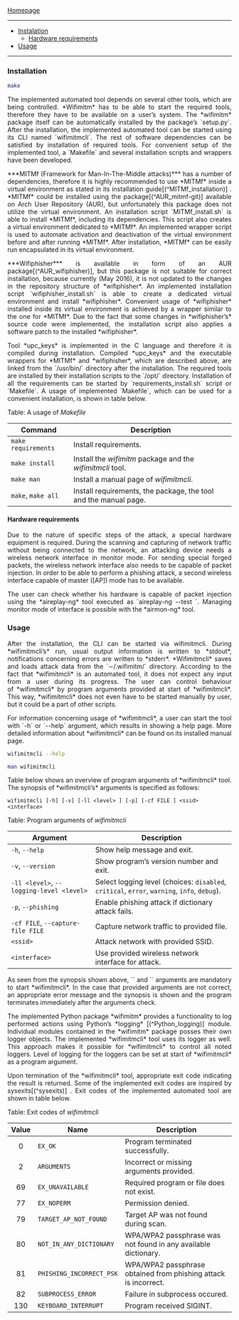 [Homepage](../index.md)

---

- [Instalation](#Installation)
  - [Hardware requirements](Hardware-requirements)
- [Usage](#Usage)

---

### Installation
```bash
make
```

<p style="text-align: justify">
The implemented automated tool depends on several other tools, which are being controlled.
*Wifimitm* has to be able to start the required tools, therefore they have to be available
on a user’s system. The *wifimitm* package itself can be automatically installed by
the package’s `setup.py`. After the installation, the implemented automated tool can
be started using its CLI named `wifimitmcli`. The rest of software dependencies can be
satisfied by installation of required tools. For convenient setup of the implemented tool,
a `Makefile` and several installation scripts and wrappers have been developed.
</p>

<p style="text-align: justify">
***MITMf (Framework for Man-In-The-Middle attacks)*** has a number of dependencies,
therefore it is highly recommended to use *MITMf*
inside a virtual environment as stated in its installation guide[(^MITMf_installation)] .
*MITMf* could be installed using the package[(^AUR_mitmf-git)] available on Arch User
Repository (AUR), but unfortunately this package does not utilize the virtual environment.
An installation script `MITMf_install.sh` is able to install *MITMf*, including its dependencies.
This script also creates a virtual environment dedicated to *MITMf*. An implemented wrapper
script is used to automate activation and deactivation of the virtual environment before
and after running *MITMf*. After installation, *MITMf* can be easily run encapsulated
in its virtual environment.
</p>

<p style="text-align: justify">
***Wifiphisher*** is available in form of an AUR package[(^AUR_wifiphisher)], but this package
is not suitable for correct installation, because currently (May 2016), it is not updated
to the changes in the repository structure of *wifiphisher*. An implemented installation script
`wifiphisher_install.sh` is able to create a dedicated virtual environment and install
*wifiphisher*. Convenient usage of *wifiphisher* installed inside its virtual environment is
achieved by a wrapper similar to the one for *MITMf*. Due to the fact that some changes
in *wifiphisher’s* source code were implemented, the installation script also applies
a software patch to the installed *wifiphisher*.
</p>

<p style="text-align: justify">
Tool *upc_keys* is implemented in the C language and therefore it is compiled during
installation. Compiled *upc_keys* and the executable wrappers for *MITMf* and *wifiphisher*,
which are described above, are linked from the `/usr/bin/` directory after the installation.
The required tools are installed by their installation scripts to the `/opt/` directory.
Installation of all the requirements can be started by `requirements_install.sh` script
or `Makefile`. A usage of implemented `Makefile`, which can be used for a convenient installation,
is shown in table below.
</p>

Table: A usage of *Makefile*

|Command            |Description                                                     |
|-------------------|----------------------------------------------------------------|
|`make requirements`|Install requirements.                                           |
|`make install`     |Install the *wifimitm* package and the *wifimitmcli* tool.      |
|`make man`         |Install a manual page of *wifimitmcli*.                         |
|`make`, `make all` |Install requirements, the package, the tool and the manual page.|


#### Hardware requirements
<p style="text-align: justify">
Due to the nature of specific steps of the attack, a special hardware equipment is required.
During the scanning and capturing of network traffic without being connected to the network,
an attacking device needs a wireless network interface in monitor mode. For sending special
forged packets, the wireless network interface also needs to be capable of packet injection.
In order to be able to perform a phishing attack, a second wireless interface capable
of master ([AP]) mode has to be available.
</p>

<p style="text-align: justify">
The user can check whether his hardware is capable of packet injection using the
*aireplay-ng* tool executed as `aireplay-ng --test <replay interface>`. Managing monitor mode
of interface is possible with the *airmon-ng* tool.
</p>


### Usage
<p style="text-align: justify">
After the installation, the CLI can be started via wifimitmcli. During *wifimitmcli’s* run,
usual output information is written to *stdout*, notifications concerning errors are written
to *stderr*. *Wifimitmcli* saves and loads attack data from the `∼/.wifimitm/` directory.
According to the fact that *wifimitmcli* is an automated tool, it does not expect any
input from a user during its progress. The&nbsp;user can control behaviour of&nbsp;*wifimitmcli* by
program arguments provided at start of&nbsp;*wifimitmcli*.
This way, *wifimitmcli* does not even have to be started manually by user, but it could
be a part of&nbsp;other scripts.
</p>

<p style="text-align: justify">
For information concerning usage of *wifimitmcli*, a&nbsp;user can start the tool
with `-h` or `--help` argument, which results in showing a help page.
More detailed information about *wifimitmcli* can be found on its installed manual page.
</p>

```sh
wifimitmcli --help
```

```sh
man wifimitmcli
```

<p style="text-align: justify">
Table below shows an overview of&nbsp;program arguments of&nbsp;*wifimitmcli*
tool. The&nbsp;synopsis of *wifimitmcli’s* arguments is specified as follows:
</p>

```
wifimitmcli [-h] [-v] [-ll <level> ] [-p] [-cf FILE ] <ssid> <interface>
```

Table: Program arguments of *wifimitmcli*

|Argument                                |Description                                                                     |
|----------------------------------------|--------------------------------------------------------------------------------|
|`-h`, `--help`                          |Show help message and exit.                                                     |
|`-v`, `--version`                       |Show program’s version number and exit.                                         |
|`-ll <level>`, `--logging-level <level>`|Select logging level (choices: `disabled`, `critical`, `error`, `warning`, `info`, `debug`).|
|`-p`, `--phishing`                      |Enable phishing attack if dictionary attack fails.                              |
|`-cf FILE`, `--capture-file FILE`       |Capture network traffic to provided file.                                       |
|`<ssid>`                                |Attack network with provided SSID.                                              |
|`<interface>`                           |Use provided wireless network interface for attack.                             |

<p style="text-align: justify">
As seen from the synopsis shown above, `<ssid>` and `<interface>` arguments are
mandatory to start *wifimitmcli*. In the case that provided arguments are not correct,
an appropriate error message and the synopsis is shown and the program terminates immediately
after the arguments check. 
</p>

<p style="text-align: justify">
The implemented Python package *wifimitm* provides a functionality to log performed
actions using Python’s *logging* [(^Python_logging)] module. Individual modules contained in
the *wifimitm* package posses their own logger objects. The implemented *wifimitmcli* tool
uses its logger as well. This approach makes it possible for *wifimitmcli* to control all
noted loggers. Level of logging for the loggers can be set at start of *wifimitmcli*
as a program argument.
</p>

<p style="text-align: justify">
Upon termination of the *wifimitmcli* tool, appropriate exit code
indicating the result is returned. Some of the implemented exit codes are inspired by
sysexits[(^sysexits)] . Exit codes of the implemented automated tool are shown in table below.
</p>

Table: Exit codes of *wifimitmcli*

|Value|Name                    |Description                                                    |
|:---:|------------------------|---------------------------------------------------------------|
|  0  |`EX_OK`                 |Program terminated successfully.                               |
|  2  |`ARGUMENTS`             |Incorrect or missing arguments provided.                       |
| 69  |`EX_UNAVAILABLE`        |Required program or file does not exist.                       |
| 77  |`EX_NOPERM`             |Permission denied.                                             |
| 79  |`TARGET_AP_NOT_FOUND`   |Target AP was not found during scan.                           |
| 80  |`NOT_IN_ANY_DICTIONARY` |WPA/WPA2 passphrase was not found in any available dictionary. |
| 81  |`PHISHING_INCORRECT_PSK`|WPA/WPA2 passphrase obtained from phishing attack is incorrect.|
| 82  |`SUBPROCESS_ERROR`      |Failure in subprocess occured.                                 |
| 130 |`KEYBOARD_INTERRUPT`    |Program received SIGINT.                                       |





[(^MITMf_installation)]: (https://github.com/byt3bl33d3r/MITMf/wiki/Installation)

[(^AUR_mitmf-git)]: (https://aur.archlinux.org/packages/mitmf-git/)

[(^AUR_wifiphisher)]: (https://aur.archlinux.org/packages/wifiphisher/)

[(^Python_logging)]: (https://docs.python.org/3/library/logging.html)

[(^sysexits)]: (http://linux.die.net/include/sysexits.h)
